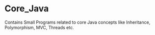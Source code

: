# Core_Java

Contains Small Programs related to core Java concepts like Inheritance, Polymorphism,
MVC, Threads etc.